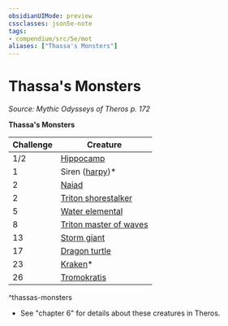 ```yaml
---
obsidianUIMode: preview
cssclasses: json5e-note
tags:
- compendium/src/5e/mot
aliases: ["Thassa's Monsters"]
---
```

# Thassa's Monsters
*Source: Mythic Odysseys of Theros p. 172* 

**Thassa's Monsters**

| Challenge | Creature |
|-----------|----------|
| 1/2 | [Hippocamp](2-Mechanics/CLI/bestiary/monstrosity/hippocamp-mot.md) |
| 1 | Siren ([harpy](2-Mechanics/CLI/bestiary/monstrosity/harpy.md))* |
| 2 | [Naiad](2-Mechanics/CLI/bestiary/fey/naiad-mot.md) |
| 2 | [Triton shorestalker](2-Mechanics/CLI/bestiary/humanoid/triton-shorestalker-mot.md) |
| 5 | [Water elemental](2-Mechanics/CLI/bestiary/elemental/water-elemental.md) |
| 8 | [Triton master of waves](2-Mechanics/CLI/bestiary/humanoid/triton-master-of-waves-mot.md) |
| 13 | [Storm giant](2-Mechanics/CLI/bestiary/giant/storm-giant.md) |
| 17 | [Dragon turtle](2-Mechanics/CLI/bestiary/dragon/dragon-turtle.md) |
| 23 | [Kraken](2-Mechanics/CLI/bestiary/monstrosity/kraken.md)* |
| 26 | [Tromokratis](2-Mechanics/CLI/bestiary/npc/tromokratis-mot.md) |
^thassas-monsters

* See "chapter 6" for details about these creatures in Theros.